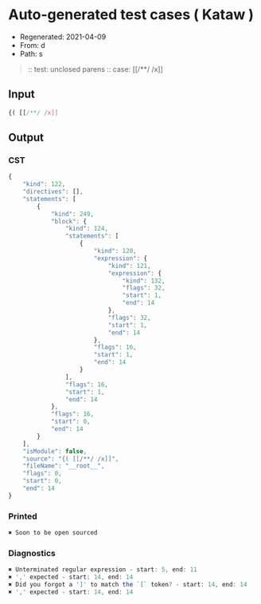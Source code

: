 # Auto-generated test cases ( Kataw )
- Regenerated: 2021-04-09
- From: d
- Path: s
> :: test: unclosed parens
> :: case: [[/**/ /x]]
## Input

`````js
{( [[/**/ /x]]
`````

## Output

### CST

```javascript
{
    "kind": 122,
    "directives": [],
    "statements": [
        {
            "kind": 249,
            "block": {
                "kind": 124,
                "statements": [
                    {
                        "kind": 120,
                        "expression": {
                            "kind": 121,
                            "expression": {
                                "kind": 132,
                                "flags": 32,
                                "start": 1,
                                "end": 14
                            },
                            "flags": 32,
                            "start": 1,
                            "end": 14
                        },
                        "flags": 16,
                        "start": 1,
                        "end": 14
                    }
                ],
                "flags": 16,
                "start": 1,
                "end": 14
            },
            "flags": 16,
            "start": 0,
            "end": 14
        }
    ],
    "isModule": false,
    "source": "{( [[/**/ /x]]",
    "fileName": "__root__",
    "flags": 0,
    "start": 0,
    "end": 14
}
```

### Printed

```javascript
✖ Soon to be open sourced
```

### Diagnostics

```javascript
✖ Unterminated regular expression - start: 5, end: 11
✖ ',' expected - start: 14, end: 14
✖ Did you forgot a ']' to match the `[` token? - start: 14, end: 14
✖ ',' expected - start: 14, end: 14

```

